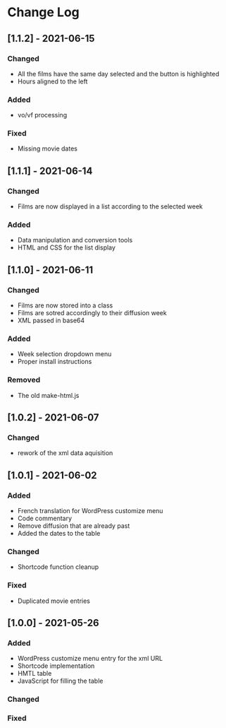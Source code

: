 # Change Log

## [1.1.2] - 2021-06-15


### Changed

- All the films have the same day selected and the button is highlighted
- Hours aligned to the left

### Added

- vo/vf processing

### Fixed

- Missing movie dates

## [1.1.1] - 2021-06-14

### Changed

- Films are now displayed in a list according to the selected week

### Added

- Data manipulation and conversion tools
- HTML and CSS for the list display

## [1.1.0] - 2021-06-11

### Changed

- Films are now stored into a class
- Films are sotred accordingly to their diffusion week
- XML passed in base64

### Added

- Week selection dropdown menu
- Proper install instructions

### Removed

- The old make-html.js

## [1.0.2] - 2021-06-07

### Changed

- rework of the xml data aquisition 

## [1.0.1] - 2021-06-02

### Added

- French translation for WordPress customize menu
- Code commentary
- Remove diffusion that are already past
- Added the dates to the table

### Changed

- Shortcode function cleanup

### Fixed

- Duplicated movie entries


## [1.0.0] - 2021-05-26

### Added

- WordPress customize menu entry for the xml URL
- Shortcode implementation
- HMTL table
- JavaScript for filling the table

### Changed

### Fixed
